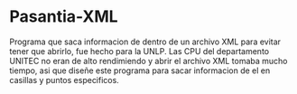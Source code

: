 # Pasantia-XML
Programa que saca informacion de dentro de un archivo XML para evitar tener que abrirlo, fue hecho para la UNLP.
Las CPU del departamento UNITEC no eran de alto rendimiendo y abrir el archivo XML tomaba mucho tiempo, asi que diseñe este programa para sacar informacion de el en casillas y puntos especificos.
